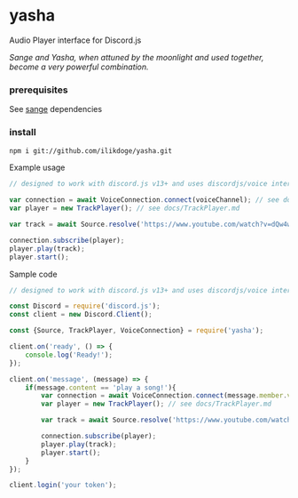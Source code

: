 # yasha
Audio Player interface for Discord.js

*Sange and Yasha, when attuned by the moonlight and used together, become a very powerful combination.*

### prerequisites
See [sange](https://github.com/ilikdoge/sange) dependencies

### install
```bash
npm i git://github.com/ilikdoge/yasha.git
```

Example usage

```js
// designed to work with discord.js v13+ and uses discordjs/voice internally for voice connections

var connection = await VoiceConnection.connect(voiceChannel); // see docs/VoiceConnection.md
var player = new TrackPlayer(); // see docs/TrackPlayer.md

var track = await Source.resolve('https://www.youtube.com/watch?v=dQw4w9WgXcQ'); // see docs/Source.md

connection.subscribe(player);
player.play(track);
player.start();
```

Sample code
```js
// designed to work with discord.js v13+ and uses discordjs/voice internally for voice connections

const Discord = require('discord.js');
const client = new Discord.Client();

const {Source, TrackPlayer, VoiceConnection} = require('yasha');

client.on('ready', () => {
	console.log('Ready!');
});

client.on('message', (message) => {
	if(message.content == 'play a song!'){
		var connection = await VoiceConnection.connect(message.member.voice.channel); // see docs/VoiceConnection.md
		var player = new TrackPlayer(); // see docs/TrackPlayer.md

		var track = await Source.resolve('https://www.youtube.com/watch?v=dQw4w9WgXcQ'); // see docs/Source.md

		connection.subscribe(player);
		player.play(track);
		player.start();
	}
});

client.login('your token');
```